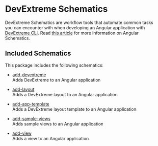 # DevExtreme Schematics
DevExtreme Schematics are workflow tools that automate common tasks you can encounter with when developing an Angular application with [DevExtreme CLI](https://github.com/devexpress/DevExtreme-CLI). Read [this article](https://blog.angular.io/schematics-an-introduction-dc1dfbc2a2b2) for more information on Angular Schematics.

## Included Schematics

This package includes the following schematics:

- [add-devextreme](src/add-devextreme)  
 Adds DevExtreme to an Angular application

- [add-layout](src/add-layout)  
 Adds a DevExtreme layout to an Angular application

- [add-app-template](src/add-app-template)  
 Adds a DevExtreme layout template to an Angular application

- [add-sample-views](src/add-sample-views)  
 Adds sample views to an Angular application

- [add-view](src/add-view)  
 Adds a view to an Angular application
